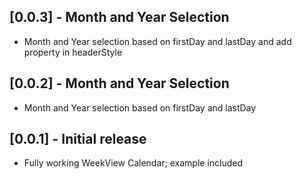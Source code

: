 ## [0.0.3] - Month and Year Selection

* Month and Year selection based on firstDay and lastDay and add property in headerStyle

## [0.0.2] - Month and Year Selection

* Month and Year selection based on firstDay and lastDay

## [0.0.1] - Initial release

* Fully working WeekView Calendar; example included
